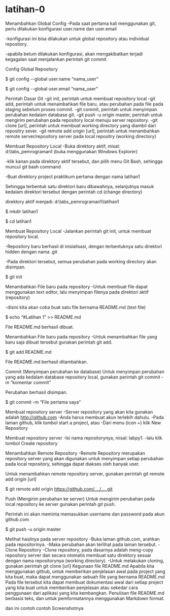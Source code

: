 # latihan-0

Menambahkan Global Config
 -Pada saat pertama kali menggunakan git, perlu dilakukan konfigurasi user.name dan user.email

 -konfigurasi ini bisa dilakukan untuk global repository atau individual repository.

 -apabila belum dilakukan konfigurasi, akan mengakibatkan terjadi kegagalan saat menjalankan perintah git commit

Config Global Repository

$ git config --global user.name “nama_user”

$ git config --global user.email “nama_user”

Perintah Dasar Git
 -git init, perintah untuk membuat repository local
 -git add, perintah untuk menambahkan file baru, atau perubahan pada file pada staging sebelum proses commit.
 -git commit, perintah untuk menyimpan perubahan kedalam database git.
 -git push -u origin master, perintah untuk mengirim perubahan pada repository local menuju server repository.
 -git clone [url], perintah untuk membuat working directory yang diambil dari repositry sever.
 -git remote add origin [url], perintah untuk menambahkan remote server/repository server pada local repositry (working directory)

Membuat Repository Local
 -Buka direktory aktif, misal: d:\labs_pemrograman1 (buka menggunakan Windows Explorer)

 -klik kanan pada direktory aktif tersebut, dan pilih menu Git Bash, sehingga muncul git bash command

 -Buat direktory project praktikum pertama dengan nama latihan1

Sehingga terbentuk satu direktori baru dibawahnya, selanjutnya masuk kedalam direktori tersebut dengan perintah cd (change directory)

direktory aktif menjadi: d:\labs_pemrograman1\latihan1

$ mkdir latihan1

$ cd latihan1

Membuat Repository Local
 -Jalankan perintah git init, untuk membuat repository local.

 -Repository baru berhasil di inisialisasi, dengan terbentuknya satu direktori hidden dengan nama .git

 -Pada direktori tersebut, semua perubahan pada working directory akan disimpan.

$ git init

Menambahkan File baru pada repository
 -Untuk membuat file dapat menggunakan text editor, lalu menyimpan filenya pada direktori aktif (repository)

 -disini kita akan coba buat satu file bernama README.md (text file)

$ echo “#Latihan 1” >> README.md

File README.md berhasil dibuat.

Menambahkan File baru pada repository
 -Untuk menambahkan file yang baru saja dibuat tersebut gunakan perintah git add.

$ git add README.md

File README.md berhasil ditambahkan.

Commit (Menyimpan perubahan ke database)
Untuk menyimpan perubahan yang ada kedalam database repository local, gunakan perintah git commit -m “komentar commit”

Perubahan berhasil disimpan.

$ git commit -m “File pertama saya”

Membuat repository server
 -Server repository yang akan kita gunakan adalah http://github.com
 -Anda harus membuat akun terlebih dahulu.
 -Pada laman github, klik tombol start a project, atau
 -Dari menu (icon +) klik New Repository

Membuat repository server
 -Isi nama repositorynya, misal: labpy1.
 -lalu klik tombol Create repository

Menambahkan Remote Repository
 -Remote Repository merupakan repository server yang akan digunakan untuk menyimpan setiap perubahan pada local repository, sehingga dapat diakses oleh banyak user.

Untuk menambahkan remote repository server, gunakan perintah git remote add origin [url]

$ git remote add origin https://github.com/..../.....git

Push (Mengirim perubahan ke server)
Untuk mengirim perubahan pada local repository ke server gunakan perintah git push.

Perintah ini akan meminta memasukkan username dan password pada akun github.com

$ git push -u origin master

Melihat hasilnya pada server repository
 -Buka laman github.com, arahkan pada repositorinya.
 -Maka perubahan akan terlihat pada laman tersebut.
 -Clone Repository
 -Clone repository, pada dasarnya adalah meng-copy repository server dan secara otomatis membuat satu direktory sesuai dengan nama repositorynya (working directory).
 -Untuk melakukan cloning, gunakan perintah git clone [url]
Kegunaan file README.md
Apabila kita menggunakan github, untuk memberikan penjelasan awal pada project yang kita buat, maka dapat menggunakan sebuah file yang bernama README.md
Pada file tersebut kita dapat membuat dokumentasi awal dari setiap project yang kita buat untuk memberikan penjelasan atau sekedar cara penggunaan dari aplikasi yang kita kembangkan.
Penulisan file README.md berbasis teks, dan untuk pemformatannya menggunakan Markdown format.

dan ini contoh contoh Screenshotnya
